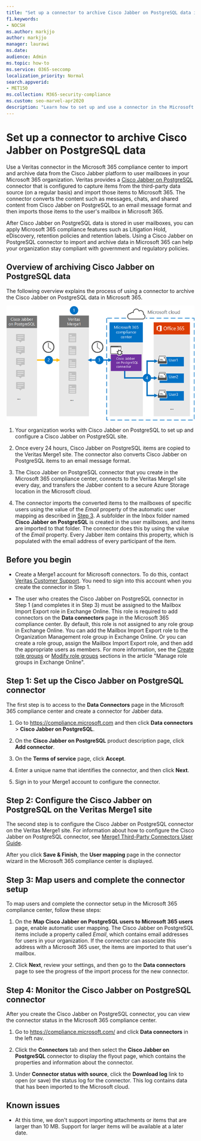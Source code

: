 ```yaml
---
title: "Set up a connector to archive Cisco Jabber on PostgreSQL data in Microsoft 365"
f1.keywords:
- NOCSH
ms.author: markjjo
author: markjjo
manager: laurawi
ms.date: 
audience: Admin
ms.topic: how-to
ms.service: O365-seccomp
localization_priority: Normal
search.appverid: 
- MET150
ms.collection: M365-security-compliance
ms.custom: seo-marvel-apr2020
description: "Learn how to set up and use a connector in the Microsoft 365 compliance center to import and archive data from Cisco Jabber on PostgreSQL to Microsoft 365."
---
```


# Set up a connector to archive Cisco Jabber on PostgreSQL data

Use a Veritas connector in the Microsoft 365 compliance center to import and archive data from the Cisco Jabber platform to user mailboxes in your Microsoft 365 organization. Veritas provides a [Cisco Jabber on PostgreSQL](https://www.veritas.com/insights/merge1/jabber) connector that is configured to capture items from the third-party data source (on a regular basis) and import those items to Microsoft 365. The connector converts the content such as messages, chats, and shared content from Cisco Jabber on PostgreSQL to an email message format and then imports those items to the user's mailbox in Microsoft 365.

After Cisco Jabber on PostgreSQL data is stored in user mailboxes, you can apply Microsoft 365 compliance features such as Litigation Hold, eDiscovery, retention policies and retention labels. Using a Cisco Jabber on PostgreSQL connector to import and archive data in Microsoft 365 can help your organization stay compliant with government and regulatory policies.

## Overview of archiving Cisco Jabber on PostgreSQL data

The following overview explains the process of using a connector to archive the Cisco Jabber on PostgreSQL data in Microsoft 365.

![Archiving workflow for Cisco Jabber on PostgreSQL data](../media/CiscoJabberonPostgreSQLConnectorWorkflow.png)

1. Your organization works with Cisco Jabber on PostgreSQL to set up and configure a Cisco Jabber on PostgreSQL site.

2. Once every 24 hours, Cisco Jabber on PostgreSQL items are copied to the Veritas Merge1 site. The connector also converts Cisco Jabber on PostgreSQL items to an email message format.

3. The Cisco Jabber on PostgreSQL connector that you create in the Microsoft 365 compliance center, connects to the Veritas Merge1 site every day, and transfers the Jabber content to a secure Azure Storage location in the Microsoft cloud.

4. The connector imports the converted items to the mailboxes of specific users using the value of the *Email* property of the automatic user mapping as described in [Step 3](#step-3-map-users-and-complete-the-connector-setup). A subfolder in the Inbox folder named **Cisco Jabber on PostgreSQL** is created in the user mailboxes, and items are imported to that folder. The connector does this by using the value of the *Email* property. Every Jabber item contains this property, which is populated with the email address of every participant of the item.

## Before you begin

- Create a Merge1 account for Microsoft connectors. To do this, contact [Veritas Customer Support](https://www.veritas.com/content/support/en_US). You need to sign into this account when you create the connector in Step 1.

- The user who creates the Cisco Jabber on PostgreSQL connector in Step 1 (and completes it in Step 3) must be assigned to the Mailbox Import Export role in Exchange Online. This role is required to add connectors on the **Data connectors** page in the Microsoft 365 compliance center. By default, this role is not assigned to any role group in Exchange Online. You can add the Mailbox Import Export role to the Organization Management role group in Exchange Online. Or you can create a role group, assign the Mailbox Import Export role, and then add the appropriate users as members. For more information, see the [Create role groups](/Exchange/permissions-exo/role-groups#create-role-groups) or [Modify role groups](/Exchange/permissions-exo/role-groups#modify-role-groups) sections in the article "Manage role groups in Exchange Online".

## Step 1: Set up the Cisco Jabber on PostgreSQL connector

The first step is to access to the **Data Connectors** page in the Microsoft 365 compliance center and create a connector for Jabber data.

1. Go to <https://compliance.microsoft.com> and then click **Data connectors** &gt; **Cisco Jabber on PostgreSQL**.

2. On the **Cisco Jabber on PostgreSQL** product description page, click **Add connector**.

3. On the **Terms of service** page, click **Accept**.

4. Enter a unique name that identifies the connector, and then click **Next**.

5. Sign in to your Merge1 account to configure the connector.

## Step 2: Configure the Cisco Jabber on PostgreSQL on the Veritas Merge1 site

The second step is to configure the Cisco Jabber on PostgreSQL connector on the Veritas Merge1 site. For information about how to configure the Cisco Jabber on PostgreSQL connector, see [Merge1 Third-Party Connectors User Guide](https://docs.ms.merge1.globanetportal.com/Merge1%20Third-Party%20Connectors%20Cisco%20Jabber%20on%20PostgreSQL%20User%20Guide.pdf).

After you click **Save & Finish**, the **User mapping** page in the connector wizard in the Microsoft 365 compliance center is displayed.

## Step 3: Map users and complete the connector setup

To map users and complete the connector setup in the Microsoft 365 compliance center, follow these steps:

1. On the **Map Cisco Jabber on PostgreSQL users to Microsoft 365 users** page, enable automatic user mapping. The Cisco Jabber on PostgreSQL items include a property called *Email*, which contains email addresses for users in your organization. If the connector can associate this address with a Microsoft 365 user, the items are imported to that user's mailbox.

2. Click **Next**, review your settings, and then go to the **Data connectors** page to see the progress of the import process for the new connector.

## Step 4: Monitor the Cisco Jabber on PostgreSQL connector

After you create the Cisco Jabber on PostgreSQL connector, you can view the connector status in the Microsoft 365 compliance center.

1. Go to <https://compliance.microsoft.com/> and click **Data connectors** in the left nav.

2. Click the **Connectors** tab and then select the **Cisco Jabber on PostgreSQL** connector to display the flyout page, which contains the properties and information about the connector.

3. Under **Connector status with source**, click the **Download log** link to open (or save) the status log for the connector. This log contains data that has been imported to the Microsoft cloud.

## Known issues

- At this time, we don't support importing attachments or items that are larger than 10 MB. Support for larger items will be available at a later date.
